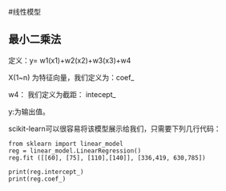 #线性模型

## 最小二乘法

定义：y= w1(x1)+w2(x2)+w3(x3)+w4

X(1~n) 为特征向量，我们定义为：coef_ 

w4： 我们定义为截距： intecept_

y:为输出值。  

scikit-learn可以很容易将该模型展示给我们，只需要下列几行代码：


```
from sklearn import linear_model
reg = linear_model.LinearRegression()
reg.fit ([[60], [75], [110],[140]], [336,419, 630,785])

print(reg.intercept_)
print(reg.coef_)
```
